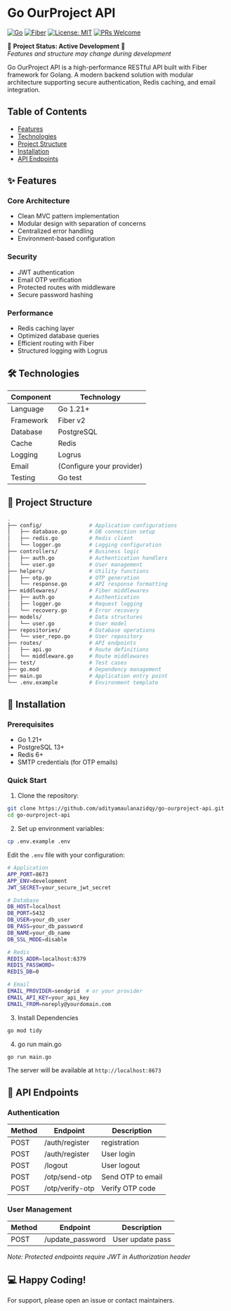 # Go OurProject API

[![Go](https://img.shields.io/badge/Go-1.21+-00ADD8?logo=go)](https://golang.org/)
[![Fiber](https://img.shields.io/badge/Fiber-2.50.0-00ADD8)](https://gofiber.io/)
[![License: MIT](https://img.shields.io/badge/License-MIT-yellow.svg)](https://opensource.org/licenses/MIT)
[![PRs Welcome](https://img.shields.io/badge/PRs-welcome-brightgreen.svg)](https://github.com/adityamaulanazidqy/go-ourproject-api/pulls)

🚧 **Project Status: Active Development** 🚧  
*Features and structure may change during development*

Go OurProject API is a high-performance RESTful API built with Fiber framework for Golang. A modern backend solution with modular architecture supporting secure authentication, Redis caching, and email integration.

## Table of Contents
- [Features](#-features)
- [Technologies](#-technologies)
- [Project Structure](#-project-structure)
- [Installation](#-installation)
- [API Endpoints](#-api-endpoints)

## ✨ Features

### Core Architecture
- Clean MVC pattern implementation
- Modular design with separation of concerns
- Centralized error handling
- Environment-based configuration

### Security
- JWT authentication
- Email OTP verification
- Protected routes with middleware
- Secure password hashing

### Performance
- Redis caching layer
- Optimized database queries
- Efficient routing with Fiber
- Structured logging with Logrus

## 🛠 Technologies

| Component       | Technology                  |
|----------------|----------------------------|
| Language       | Go 1.21+                   |
| Framework      | Fiber v2                   |
| Database       | PostgreSQL                 |
| Cache          | Redis                      |
| Logging        | Logrus                     |
| Email          | (Configure your provider)  |
| Testing        | Go test                    |

## 📂 Project Structure

```bash
.
├── config/               # Application configurations
│   ├── database.go       # DB connection setup
│   ├── redis.go          # Redis client
│   └── logger.go         # Logging configuration
├── controllers/          # Business logic
│   ├── auth.go           # Authentication handlers
│   └── user.go           # User management
├── helpers/              # Utility functions
│   ├── otp.go            # OTP generation
│   └── response.go       # API response formatting
├── middlewares/          # Fiber middlewares
│   ├── auth.go           # Authentication
│   ├── logger.go         # Request logging
│   └── recovery.go       # Error recovery
├── models/               # Data structures
│   └── user.go           # User model
├── repositories/         # Database operations
│   └── user_repo.go      # User repository
├── routes/               # API endpoints
│   ├── api.go            # Route definitions
│   └── middleware.go     # Route middlewares
├── test/                 # Test cases
├── go.mod                # Dependency management
├── main.go               # Application entry point
└── .env.example          # Environment template
```

## 🚀 Installation

### Prerequisites
- Go 1.21+
- PostgreSQL 13+
- Redis 6+
- SMTP credentials (for OTP emails)

### Quick Start
1. Clone the repository:
```bash
git clone https://github.com/adityamaulanazidqy/go-ourproject-api.git
cd go-ourproject-api
```
2. Set up environment variables:
```bash
cp .env.example .env
```
Edit the ``.env`` file with your configuration:
```bash
# Application
APP_PORT=8673
APP_ENV=development
JWT_SECRET=your_secure_jwt_secret

# Database
DB_HOST=localhost
DB_PORT=5432
DB_USER=your_db_user
DB_PASS=your_db_password
DB_NAME=your_db_name
DB_SSL_MODE=disable

# Redis
REDIS_ADDR=localhost:6379
REDIS_PASSWORD=
REDIS_DB=0

# Email
EMAIL_PROVIDER=sendgrid  # or your provider
EMAIL_API_KEY=your_api_key
EMAIL_FROM=noreply@yourdomain.com
```
3. Install Dependencies
```bash
go mod tidy
```
4. go run main.go
```bash
go run main.go
```
The server will be available at ``http://localhost:8673``

## 📌 API Endpoints

### Authentication
| Method    | Endpoint               | Description |
|-----------|------------------------|-------------|
| POST      | /auth/register         | registration |
| POST      | /auth/register         | User login  |
| POST      | /logout                | User logout |
| POST      | /otp/send-otp          | Send OTP to email |
| POST      | /otp/verify-otp        | Verify OTP code |

### User Management
| Method    | Endpoint               | Description |
|-----------|------------------------|-------------|
| POST      | /update_password       | User update pass |  

_Note: Protected endpoints require JWT in Authorization header_  

## 💻 Happy Coding!
For support, please open an issue or contact maintainers.
